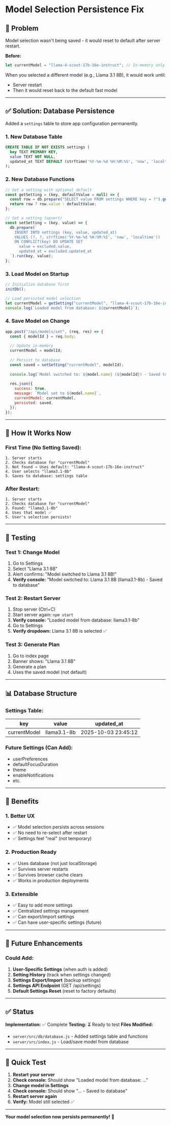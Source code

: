 # Model Selection Persistence Fix

## 🐛 Problem

Model selection wasn't being saved - it would reset to default after server restart.

**Before:**
```javascript
let currentModel = "llama-4-scout-17b-16e-instruct"; // In-memory only
```

When you selected a different model (e.g., Llama 3.1 8B), it would work until:
- Server restart
- Then it would reset back to the default fast model

---

## ✅ Solution: Database Persistence

Added a `settings` table to store app configuration permanently.

### 1. New Database Table
```sql
CREATE TABLE IF NOT EXISTS settings (
  key TEXT PRIMARY KEY,
  value TEXT NOT NULL,
  updated_at TEXT DEFAULT (strftime('%Y-%m-%d %H:%M:%S', 'now', 'localtime'))
);
```

### 2. New Database Functions
```javascript
// Get a setting with optional default
const getSetting = (key, defaultValue = null) => {
  const row = db.prepare("SELECT value FROM settings WHERE key = ?").get(key);
  return row ? row.value : defaultValue;
};

// Set a setting (upsert)
const setSetting = (key, value) => {
  db.prepare(`
    INSERT INTO settings (key, value, updated_at) 
    VALUES (?, ?, strftime('%Y-%m-%d %H:%M:%S', 'now', 'localtime'))
    ON CONFLICT(key) DO UPDATE SET 
      value = excluded.value,
      updated_at = excluded.updated_at
  `).run(key, value);
};
```

### 3. Load Model on Startup
```javascript
// Initialize database first
initDb();

// Load persisted model selection
let currentModel = getSetting("currentModel", "llama-4-scout-17b-16e-instruct");
console.log(`Loaded model from database: ${currentModel}`);
```

### 4. Save Model on Change
```javascript
app.post("/api/models/set", (req, res) => {
  const { modelId } = req.body;
  
  // Update in-memory
  currentModel = modelId;
  
  // Persist to database
  const saved = setSetting("currentModel", modelId);
  
  console.log(`Model switched to: ${model.name} (${modelId}) - Saved to database`);
  
  res.json({
    success: true,
    message: `Model set to ${model.name}`,
    currentModel: currentModel,
    persisted: saved,
  });
});
```

---

## 🔄 How It Works Now

### First Time (No Setting Saved):
```
1. Server starts
2. Checks database for "currentModel"
3. Not found → Uses default: "llama-4-scout-17b-16e-instruct"
4. User selects "llama3.1-8b"
5. Saves to database: settings table
```

### After Restart:
```
1. Server starts
2. Checks database for "currentModel"
3. Found: "llama3.1-8b"
4. Uses that model ✅
5. User's selection persists!
```

---

## 🧪 Testing

### Test 1: Change Model
1. Go to Settings
2. Select "Llama 3.1 8B"
3. Alert confirms: "Model switched to Llama 3.1 8B!"
4. **Verify console:** "Model switched to: Llama 3.1 8B (llama3.1-8b) - Saved to database"

### Test 2: Restart Server
1. Stop server (Ctrl+C)
2. Start server again: `npm start`
3. **Verify console:** "Loaded model from database: llama3.1-8b"
4. Go to Settings
5. **Verify dropdown:** Llama 3.1 8B is selected ✅

### Test 3: Generate Plan
1. Go to index page
2. Banner shows: "Llama 3.1 8B"
3. Generate a plan
4. Uses the saved model (not default)

---

## 📊 Database Structure

### Settings Table:
| key | value | updated_at |
|-----|-------|------------|
| currentModel | llama3.1-8b | 2025-10-03 23:45:12 |

### Future Settings (Can Add):
- userPreferences
- defaultFocusDuration
- theme
- enableNotifications
- etc.

---

## 🎯 Benefits

### 1. **Better UX**
- ✅ Model selection persists across sessions
- ✅ No need to re-select after restart
- ✅ Settings feel "real" (not temporary)

### 2. **Production Ready**
- ✅ Uses database (not just localStorage)
- ✅ Survives server restarts
- ✅ Survives browser cache clears
- ✅ Works in production deployments

### 3. **Extensible**
- ✅ Easy to add more settings
- ✅ Centralized settings management
- ✅ Can export/import settings
- ✅ Can have user-specific settings (future)

---

## 🚀 Future Enhancements

### Could Add:
1. **User-Specific Settings** (when auth is added)
2. **Setting History** (track when settings changed)
3. **Settings Export/Import** (backup settings)
4. **Settings API Endpoint** (GET /api/settings)
5. **Default Settings Reset** (reset to factory defaults)

---

## ✅ Status

**Implementation:** ✅ Complete
**Testing:** ⏳ Ready to test
**Files Modified:**
- `server/src/db/database.js` - Added settings table and functions
- `server/src/index.js` - Load/save model from database

---

## 🧪 Quick Test

1. **Restart your server**
2. **Check console:** Should show "Loaded model from database: ..."
3. **Change model in Settings**
4. **Check console:** Should show "... - Saved to database"
5. **Restart server again**
6. **Verify:** Model still selected ✅

---

**Your model selection now persists permanently!** 🎉

